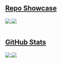 <a href="https://github.com/akr0ss/akr0ss">
  <h2>Repo Showcase</h2>
  <img align="center" src="https://github-readme-stats.vercel.app/api/pin/?username=akr0ss&repo=kumiko-discord-bot&theme=discord_old_blurple"/>
  <img align="center" src="https://github-readme-stats.vercel.app/api/pin/?username=akr0ss&repo=fabric_dawn-hud&theme=discord_old_blurple"/>
  <br></br>
  <h2>GitHub Stats</h2>
  <img align="center" src="https://github-readme-stats.vercel.app/api?username=akr0ss&hide=stars&show_icons=true&theme=discord_old_blurple"/>
  <img align="center" src="https://github-readme-stats.vercel.app/api/top-langs/?username=akr0ss&theme=discord_old_blurple"/>
</a>
